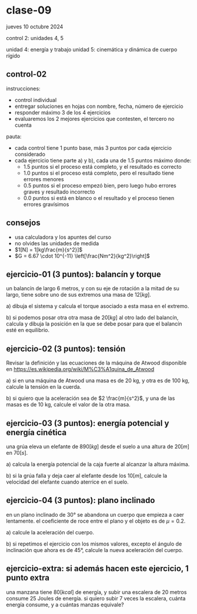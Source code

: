 # clase-09

jueves 10 octubre 2024

control 2: unidades 4, 5

unidad 4: energía y trabajo
unidad 5: cinemática y dinámica de cuerpo rígido

## control-02

instrucciones:

- control individual
- entregar soluciones en hojas con nombre, fecha, número de ejercicio
- responder máximo 3 de los 4 ejercicios
- evaluaremos los 2 mejores ejercicios que contesten, el tercero no cuenta

pauta:

- cada control tiene 1 punto base, más 3 puntos por cada ejercicio considerado
- cada ejercicio tiene parte a) y b), cada una de 1.5 puntos máximo donde:
  - 1.5 puntos si el proceso está completo, y el resultado es correcto
  - 1.0 puntos si el proceso está completo, pero el resultado tiene errores menores
  - 0.5 puntos si el proceso empezó bien, pero luego hubo errores graves y resultado incorrecto
  - 0.0 puntos si está en blanco o el resultado y el proceso tienen errores gravísimos

## consejos

- usa calculadora y los apuntes del curso
- no olvides las unidades de medida
- $1[N] = 1[kg\frac{m}{s^2}]$
- $G = 6.67 \cdot 10^{-11} \left[\frac{Nm^2}{kg^2}\right]$

## ejercicio-01 (3 puntos): balancín y torque

un balancín de largo 6 metros, y con su eje de rotación a la mitad de su largo, tiene sobre uno de sus extremos una masa de $12[kg]$.

a) dibuja el sistema y calcula el torque asociado a esta masa en el extremo.

b) si podemos posar otra otra masa de $20[kg]$ al otro lado del balancín, calcula y dibuja la posición en la que se debe posar para que el balancín esté en equilibrio.

## ejercicio-02 (3 puntos): tensión

Revisar la definición y las ecuaciones de la máquina de Atwood disponible en <https://es.wikipedia.org/wiki/M%C3%A1quina_de_Atwood>

a) si en una máquina de Atwood una masa es de 20 kg, y otra es de 100 kg, calcule la tensión en la cuerda.

b) si quiero que la aceleración sea de $2 \frac{m}{s^2}$, y una de las masas es de 10 kg, calcule el valor de la otra masa.

## ejercicio-03 (3 puntos): energía potencial y energía cinética

una grúa eleva un elefante de $890[kg]$ desde el suelo a una altura de $20[m]$ en $70[s]$.

a) calcula la energía potencial de la caja fuerte al alcanzar la altura máxima.

b) si la grúa falla y deja caer al elefante desde los $10[m]$, calcule la velocidad del elefante cuando aterrice en el suelo.

## ejercicio-04 (3 puntos): plano inclinado

en un plano inclinado de $30°$ se abandona un cuerpo que empieza a caer lentamente. el coeficiente de roce entre el plano y el objeto es de $\mu = 0.2$.

a) calcule la aceleración del cuerpo.

b) si repetimos el ejercicio con los mismos valores, excepto el ángulo de inclinación que ahora es de $45°$, calcule la nueva aceleración del cuerpo.

## ejercicio-extra: si además hacen este ejercicio, 1 punto extra

una manzana tiene $80[kcal]$ de energía, y subir una escalera de 20 metros consume 25 Joules de energía. si quiero subir 7 veces la escalera, cuánta energía consume, y a cuántas manzas equivale?
